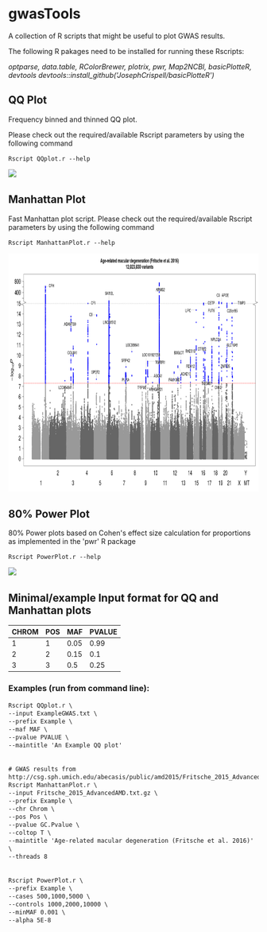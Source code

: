 # gwasTools

A collection of R scripts that might be useful to plot GWAS results.

The following R pakages need to be installed for running these Rscripts:

*optparse, data.table, RColorBrewer, plotrix, pwr, Map2NCBI, basicPlotteR, devtools*
*devtools::install_github('JosephCrispell/basicPlotteR')*

## QQ Plot

Frequency binned and thinned QQ plot.

Please check out the required/available Rscript parameters by using the following command

    Rscript QQplot.r --help

<img src="/Example_QQ.png" height="480">

## Manhattan Plot

Fast Manhattan plot script. Please check out the required/available Rscript parameters by using the following command

    Rscript ManhattanPlot.r --help
    
<img src="/Example_Manhattan.png" height="480">

## 80% Power Plot

80% Power plots based on Cohen's effect size calculation for proportions as implemented in the 'pwr' R package

    Rscript PowerPlot.r --help

<img src="/Example_PowerAnalysis.png" height="480">

## Minimal/example Input format for QQ and Manhattan plots

|CHROM	|POS	|MAF	|PVALUE	|
|---	|---	|---	|---	|
|1  	|1  	|0.05	|0.99	|
|2  	|2   	|0.15	|0.1	|
|3  	|3  	|0.5	|0.25	|


### Examples (run from command line):

    Rscript QQplot.r \
    --input ExampleGWAS.txt \
    --prefix Example \
    --maf MAF \
    --pvalue PVALUE \
    --maintitle 'An Example QQ plot'


    # GWAS results from http://csg.sph.umich.edu/abecasis/public/amd2015/Fritsche_2015_AdvancedAMD.txt.gz
    Rscript ManhattanPlot.r \
    --input Fritsche_2015_AdvancedAMD.txt.gz \
    --prefix Example \
    --chr Chrom \
    --pos Pos \
    --pvalue GC.Pvalue \
    --coltop T \
    --maintitle 'Age-related macular degeneration (Fritsche et al. 2016)' \
    --threads 8
 
 
    Rscript PowerPlot.r \
    --prefix Example \
    --cases 500,1000,5000 \
    --controls 1000,2000,10000 \
    --minMAF 0.001 \
    --alpha 5E-8 
